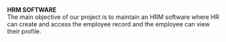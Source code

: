 <b> HRM SOFTWARE</b><br>
The main objective of our project is to maintain an HRM software where HR can create and access the employee record and the employee can view their profile. 

